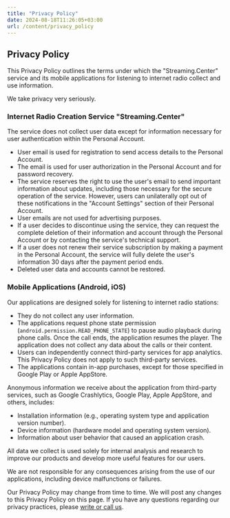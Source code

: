 ```yaml
---
title: "Privacy Policy"
date: 2024-08-18T11:26:05+03:00
url: /content/privacy_policy
---
```


## Privacy Policy
This Privacy Policy outlines the terms under which the "Streaming.Center" service and its mobile applications for listening to internet radio collect and use information.

We take privacy very seriously.

### Internet Radio Creation Service "Streaming.Center"

The service does not collect user data except for information necessary for user authentication within the Personal Account.

- User email is used for registration to send access details to the Personal Account.
- The email is used for user authorization in the Personal Account and for password recovery.
- The service reserves the right to use the user's email to send important information about updates, including those necessary for the secure operation of the service. However, users can unilaterally opt out of these notifications in the "Account Settings" section of their Personal Account.
- User emails are not used for advertising purposes.
- If a user decides to discontinue using the service, they can request the complete deletion of their information and account through the Personal Account or by contacting the service's technical support.
- If a user does not renew their service subscription by making a payment in the Personal Account, the service will fully delete the user's information 30 days after the payment period ends.
- Deleted user data and accounts cannot be restored.

### Mobile Applications (Android, iOS)

Our applications are designed solely for listening to internet radio stations:
- They do not collect any user information.
- The applications request phone state permission (`android.permission.READ_PHONE_STATE`) to pause audio playback during phone calls. Once the call ends, the application resumes the player. The application does not collect any data about the calls or their content.
- Users can independently connect third-party services for app analytics. This Privacy Policy does not apply to such third-party services.
- The applications contain in-app purchases, except for those specified in Google Play or Apple AppStore.

Anonymous information we receive about the application from third-party services, such as Google Crashlytics, Google Play, Apple AppStore, and others, includes:
- Installation information (e.g., operating system type and application version number).
- Device information (hardware model and operating system version).
- Information about user behavior that caused an application crash.

All data we collect is used solely for internal analysis and research to improve our products and develop more useful features for our users.

We are not responsible for any consequences arising from the use of our applications, including device malfunctions or failures.

Our Privacy Policy may change from time to time. We will post any changes to this Privacy Policy on this page. If you have any questions regarding our privacy practices, please [write or call us](/contacts).
